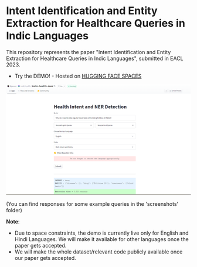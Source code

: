 # Intent Identification and Entity Extraction for Healthcare Queries in Indic Languages

This repository represents the paper "Intent Identification and Entity Extraction for Healthcare Queries in Indic Languages", submitted in EACL 2023.

* Try the DEMO! - Hosted on [HUGGING FACE SPACES](https://huggingface.co/spaces/indichealth/indic-health-demo)

![Demo](./screenshots/english_query_1.png)

(You can find responses for some example queries in the 'screenshots' folder)


**Note**:
* Due to space constraints, the demo is currently live only for English and Hindi Languages. We will make it available for other languages once the paper gets accepted.
* We will make the whole dataset/relevant code publicly available once our paper gets accepted.
         
